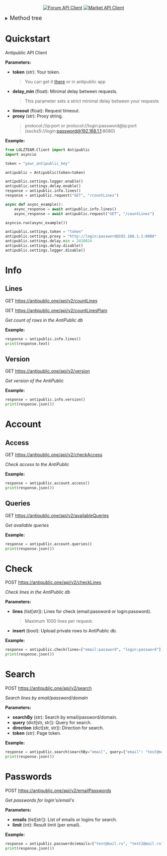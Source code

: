 <div align="center">

[![Forum API Client](https://img.shields.io/badge/Forum_API_Client-2bad72?style=for-the-badge)](https://github.com/AS7RIDENIED/LOLZTEAM/blob/main/Documentation/Forum.md)
[![Market API Client](https://img.shields.io/badge/Market_API_Client-2bad72?style=for-the-badge)](https://github.com/AS7RIDENIED/LOLZTEAM/blob/main/Documentation/Market.md)

</div>

<details>

<summary><font size="4">Method tree</font></summary>

* [Quickstart](#quickstart)
* [Info](#info)
  * [Lines](#lines)
  * [Version](#version)
* [Account](#account)
  * [Access](#access)
  * [Queries](#queries)
* [Check](#check)
* [Search](#search)
* [Passwords](#passwords)


</details>

# Quickstart

Antipublic API Client

**Parameters:**

- **token** (str): Your token.
  > You can get it [there](https://zelenka.guru/account/antipublic) or in antipublic app
- **delay_min** (float): Minimal delay between requests.
  > This parameter sets a strict minimal delay between your requests
- **timeout** (float): Request timeout.
- **proxy** (str): Proxy string.
  > protocol://ip:port or protocol://login:password@ip:port (socks5://login:password@192.168.1.1:8080)

**Example:**

```python
from LOLZTEAM.Client import Antipublic
import asyncio

token = "your_antipublic_key"

antipublic = Antipublic(token=token)

antipublic.settings.logger.enable()                                    # -> Start logging
antipublic.settings.delay.enable()                                     # Enable delay. Idk why you would ever need to enable delay for antipublic, but there it is
response = antipublic.info.lines()                                     # Sync request
response = antipublic.request("GET", "/countLines")                    # Custom sync request

async def async_example():
    async_response = await antipublic.info.lines()                     # Async request
    async_response = await antipublic.request("GET", "/countLines")    # Custom async request

asyncio.run(async_example())

antipublic.settings.token = "token"                                    # Change token
antipublic.settings.proxy = "http://login:password@192.168.1.1:8080"   # Change proxy
antipublic.settings.delay.min = 2410024                                # Change minimal delay
antipublic.settings.delay.disable()                                    # Disable delay
antipublic.settings.logger.disable()                                   # <- Stop logging
```


# Info

## Lines

GET https://antipublic.one/api/v2/countLines

GET https://antipublic.one/api/v2/countLinesPlain

*Get count of rows in the AntiPublic db*

**Example:**

```python
response = antipublic.info.lines()
print(response.text)
```


## Version

GET https://antipublic.one/api/v2/version

*Get version of the AntiPublic*

**Example:**

```python
response = antipublic.info.version()
print(response.json())
```


# Account

## Access

GET https://antipublic.one/api/v2/checkAccess

*Check access to the AntiPublic*

**Example:**

```python
response = antipublic.account.access()
print(response.json())
```


## Queries

GET https://antipublic.one/api/v2/availableQueries

*Get available queries*

**Example:**

```python
response = antipublic.account.queries()
print(response.json())
```


# Check

POST https://antipublic.one/api/v2/checkLines

*Check lines in the AntiPublic db*

**Parameters:**

- **lines** (list[str]): Lines for check (email:password or login:password).
  > Maximum 1000 lines per request.
- **insert** (bool): Upload private rows to AntiPublic db.

**Example:**

```python
response = antipublic.check(lines=["email:password", "login:password"], insert=True)
print(response.json())
```


# Search

POST https://antipublic.one/api/v2/search

*Search lines by email/password/domain*

**Parameters:**

- **searchBy** (str): Search by email/password/domain.
- **query** (dict[str, str]): Query for search.
- **direction** (dict[str, str]): Direction for search.
- **token** (str): Page token.

**Example:**

```python
response = antipublic.search(searchBy="email", query={"email": "test@mail.ru"}, direction={"email": "start"})
print(response.json())
```


# Passwords

POST https://antipublic.one/api/v2/emailPasswords

*Get passwords for login's/email's*

**Parameters:**

- **emails** (list[str]): List of emails or logins for search.
- **limit** (int): Result limit (per email).

**Example:**

```python
response = antipublic.passwords(emails=["test@mail.ru", "test2@mail.ru"], limit=1)
print(response.json())
```


